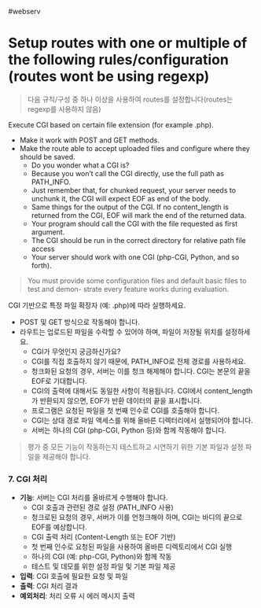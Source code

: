 #webserv 
# Setup routes with one or multiple of the following rules/configuration (routes wont be using regexp)
> 다음 규칙/구성 중 하나 이상을 사용하여 routes를 설정합니다(routes는 regexp를 사용하지 않음)

Execute CGI based on certain file extension (for example .php).
- Make it work with POST and GET methods.
- Make the route able to accept uploaded files and configure where they should be saved.
	- Do you wonder what a CGI is?
	- Because you won’t call the CGI directly, use the full path as PATH_INFO.
	- Just remember that, for chunked request, your server needs to unchunk it, the CGI will expect EOF as end of the body.
	- Same things for the output of the CGI. If no content_length is returned from the CGI, EOF will mark the end of the returned data.
	- Your program should call the CGI with the file requested as first argument.
	- The CGI should be run in the correct directory for relative path file access
	- Your server should work with one CGI (php-CGI, Python, and so forth).
> You must provide some configuration files and default basic files to test and demon- strate every feature works during evaluation.


CGI 기반으로 특정 파일 확장자 (예: .php)에 따라 실행하세요.
- POST 및 GET 방식으로 작동해야 합니다.
- 라우트는 업로드된 파일을 수락할 수 있어야 하며, 파일이 저장될 위치를 설정하세요.
    - CGI가 무엇인지 궁금하신가요?
    - CGI를 직접 호출하지 않기 때문에, PATH_INFO로 전체 경로를 사용하세요.
    - 청크화된 요청의 경우, 서버는 이를 청크 해제해야 합니다. CGI는 본문의 끝을 EOF로 기대합니다.
    - CGI의 출력에 대해서도 동일한 사항이 적용됩니다. CGI에서 content_length가 반환되지 않으면, EOF가 반환 데이터의 끝을 표시합니다.
    - 프로그램은 요청된 파일을 첫 번째 인수로 CGI를 호출해야 합니다.
    - CGI는 상대 경로 파일 액세스를 위해 올바른 디렉터리에서 실행되어야 합니다.
    - 서버는 하나의 CGI (php-CGI, Python 등)와 함께 작동해야 합니다.
> 평가 중 모든 기능이 작동하는지 테스트하고 시연하기 위한 기본 파일과 설정 파일을 제공해야 합니다.
### 7. CGI 처리
- **기능**: 서버는 CGI 처리를 올바르게 수행해야 합니다.
    - CGI 호출과 관련된 경로 설정 (PATH_INFO 사용)
    - 청크로된 요청의 경우, 서버가 이를 언청크해야 하며, CGI는 바디의 끝으로 EOF를 예상합니다.
    - CGI 출력 처리 (Content-Length 또는 EOF 기반)
    - 첫 번째 인수로 요청된 파일을 사용하여 올바른 디렉토리에서 CGI 실행
    - 하나의 CGI (예: php-CGI, Python)와 함께 작동
    - 테스트 및 데모를 위한 설정 파일 및 기본 파일 제공
- **입력**: CGI 호출에 필요한 요청 및 파일
- **출력**: CGI 처리 결과
- **예외처리**: 처리 오류 시 에러 메시지 출력